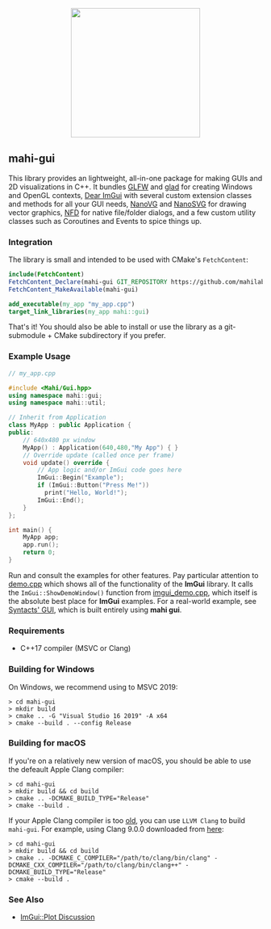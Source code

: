<p align="center">
<img src="https://raw.githubusercontent.com/mahilab/mahi-gui/master/mahi-gui.png" width="256"> 
</p>

## mahi-gui

This library provides an lightweight, all-in-one package for making GUIs and 2D visualizations in C++. It bundles [GLFW](https://www.glfw.org/) and [glad](https://github.com/Dav1dde/glad) for creating Windows and OpenGL contexts, [Dear ImGui](https://github.com/ocornut/imgui) with several custom extension classes and methods for all your GUI needs, [NanoVG](https://github.com/memononen/nanovg) and [NanoSVG](https://github.com/memononen/nanosvg) for drawing vector graphics, [NFD](https://github.com/mlabbe/nativefiledialog) for native file/folder dialogs, and a few custom utility classes such as Coroutines and Events to spice things up. 

### Integration

The library is small and intended to be used with CMake's `FetchContent`:

```cmake
include(FetchContent) 
FetchContent_Declare(mahi-gui GIT_REPOSITORY https://github.com/mahilab/mahi-gui.git) 
FetchContent_MakeAvailable(mahi-gui)

add_executable(my_app "my_app.cpp")
target_link_libraries(my_app mahi::gui)
```

That's it! You should also be able to install or use the library as a git-submodule + CMake subdirectory if you prefer.

### Example Usage

```cpp
// my_app.cpp

#include <Mahi/Gui.hpp>
using namespace mahi::gui;
using namespace mahi::util;

// Inherit from Application
class MyApp : public Application {
public:
    // 640x480 px window
    MyApp() : Application(640,480,"My App") { }
    // Override update (called once per frame)
    void update() override {
        // App logic and/or ImGui code goes here
        ImGui::Begin("Example");
        if (ImGui::Button("Press Me!"))
          print("Hello, World!"); 
        ImGui::End();
    }
};

int main() {
    MyApp app;
    app.run();
    return 0;
}
```

Run and consult the examples for other features. Pay particular attention to [demo.cpp](https://github.com/mahilab/mahi-gui/blob/master/examples/demo.cpp) which shows all of the functionality of the **ImGui** library. It calls the `ImGui::ShowDemoWindow()` function from [imgui_demo.cpp](https://github.com/mahilab/mahi-gui/blob/master/3rdparty/imgui/imgui_demo.cpp), which itself is the absolute best place for **ImGui** examples. For a real-world example, see [Syntacts' GUI](https://github.com/mahilab/Syntacts/tree/master/gui/src), which is built entirely using **mahi gui**.

### Requirements

- C++17 compiler (MSVC or Clang)

### Building for Windows

On Windows, we recommend using to MSVC 2019:

```shell
> cd mahi-gui
> mkdir build
> cmake .. -G "Visual Studio 16 2019" -A x64
> cmake --build . --config Release
```

### Building for macOS

If you're on a relatively new version of macOS, you should be able to use the defeault Apple Clang compiler:

```shell
> cd mahi-gui
> mkdir build && cd build
> cmake .. -DCMAKE_BUILD_TYPE="Release"
> cmake --build .
```

If your Apple Clang compiler is too [old](https://en.wikipedia.org/wiki/Xcode#Version_comparison_table), you can use `LLVM Clang` to build `mahi-gui`. For example, using Clang 9.0.0 downloaded from [here](http://releases.llvm.org/download.html):

```shell
> cd mahi-gui
> mkdir build && cd build
> cmake .. -DCMAKE_C_COMPILER="/path/to/clang/bin/clang" -DCMAKE_CXX_COMPILER="/path/to/clang/bin/clang++" -DCMAKE_BUILD_TYPE="Release"
> cmake --build .
```

### See Also
- [ImGui::Plot Discussion](https://github.com/ocornut/imgui/issues/3067)
